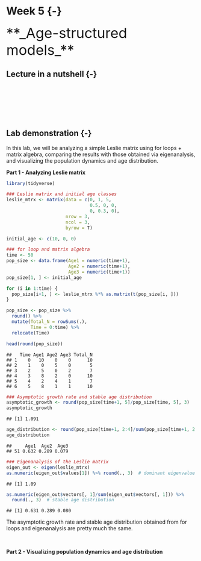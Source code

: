 

# Week 5 {-} 
<div style = "font-size: 28pt"> **_Age-structured models_**</div>

## Lecture in a nutshell {-}

<br>
<br>
<br>
<br>
<br>

## Lab demonstration {-}

In this lab, we will be analyzing a simple Leslie matrix using for loops + matrix algebra, comparing the results with those obtained via eigenanalysis, and visualizing the population dynamics and age distribution.

**Part 1 - Analyzing Leslie matrix**


```r
library(tidyverse)

### Leslie matrix and initial age classes
leslie_mtrx <- matrix(data = c(0, 1, 5,
                               0.5, 0, 0,
                               0, 0.3, 0),
                      nrow = 3, 
                      ncol = 3,
                      byrow = T)

initial_age <- c(10, 0, 0)

### for loop and matrix algebra
time <- 50
pop_size <- data.frame(Age1 = numeric(time+1),
                       Age2 = numeric(time+1),
                       Age3 = numeric(time+1))
pop_size[1, ] <- initial_age

for (i in 1:time) {
  pop_size[i+1, ] <- leslie_mtrx %*% as.matrix(t(pop_size[i, ]))
}

pop_size <- pop_size %>% 
  round() %>%
  mutate(Total_N = rowSums(.), 
         Time = 0:time) %>%
  relocate(Time)

head(round(pop_size)) 
```

```
##   Time Age1 Age2 Age3 Total_N
## 1    0   10    0    0      10
## 2    1    0    5    0       5
## 3    2    5    0    2       7
## 4    3    8    2    0      10
## 5    4    2    4    1       7
## 6    5    8    1    1      10
```

```r
### Asymptotic growth rate and stable age distribution 
asymptotic_growth <- round(pop_size[time+1, 5]/pop_size[time, 5], 3)
asymptotic_growth
```

```
## [1] 1.091
```

```r
age_distribution <- round(pop_size[time+1, 2:4]/sum(pop_size[time+1, 2:4]), 3)
age_distribution
```

```
##     Age1  Age2  Age3
## 51 0.632 0.289 0.079
```

```r
### Eigenanalysis of the Leslie matrix
eigen_out <- eigen(leslie_mtrx)
as.numeric(eigen_out$values[1]) %>% round(., 3)  # dominant eigenvalue
```

```
## [1] 1.09
```

```r
as.numeric(eigen_out$vectors[, 1]/sum(eigen_out$vectors[, 1])) %>% 
  round(., 3)  # stable age distribution
```

```
## [1] 0.631 0.289 0.080
```

The asymptotic growth rate and stable age distribution obtained from for loops and eigenanalysis are pretty much the same.

<br>

**Part 2 - Visualizing population dynamics and age distribution**





